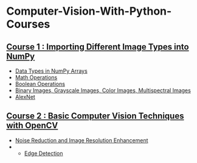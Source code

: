 # Computer-Vision-With-Python-Courses
###
## **[Course 1 : Importing Different Image Types into NumPy](https://github.com/faezeh-gholamrezaie/Computer-Vision-With-Python-Courses/tree/main/C1-NumPy)**<br> 
- [Data Types in NumPy Arrays](https://github.com/faezeh-gholamrezaie/Computer-Vision-With-Python-Courses/blob/main/C1-NumPy/Data_Types_in_NumPy.ipynb)
- [Math Operations](https://github.com/faezeh-gholamrezaie/Computer-Vision-With-Python-Courses/blob/main/C1-NumPy/numpy_array_math_operations.ipynb)
- [Boolean Operations](https://github.com/faezeh-gholamrezaie/Computer-Vision-With-Python-Courses/blob/main/C1-NumPy/Boolean_Operations.ipynb)
- [Binary Images, Grayscale Images, Color Images, Multispectral Images](https://github.com/faezeh-gholamrezaie/Computer-Vision-With-Python-Courses/blob/main/C1-NumPy/Type_of_image.ipynb)
- [AlexNet](https://github.com/faezeh-gholamrezaie/Computer-Vision-With-Python-Courses/blob/main/C1-NumPy/AlexNet.ipynb)

## **[Course 2 : Basic Computer Vision Techniques with OpenCV](https://github.com/faezeh-gholamrezaie/Computer-Vision-With-Python-Courses/tree/main/C2-OpenCV)**<br> 
- [Noise Reduction and Image Resolution Enhancement](https://github.com/faezeh-gholamrezaie/Computer-Vision-With-Python-Courses/blob/main/C2-OpenCV/Noise_Reduction_and_Image_Resolution_Enhancement.ipynb)
- - [Edge Detection](https://github.com/faezeh-gholamrezaie/Computer-Vision-With-Python-Courses/blob/main/C2-OpenCV/Edge_Detection.ipynb)
